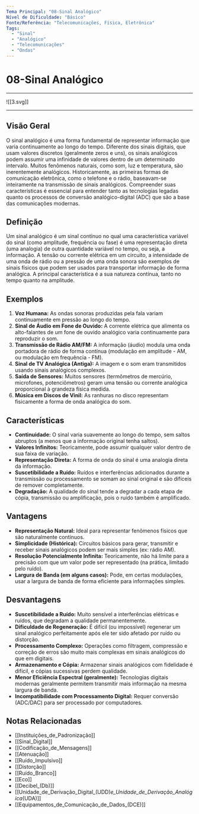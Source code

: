 ```yaml
---
Tema Principal: "08-Sinal Analógico"
Nível de Dificuldade: "Básico"
Fonte/Referência: "Telecomunicações, Física, Eletrônica"
Tags:
  - "Sinal"
  - "Analógico"
  - "Telecomunicações"
  - "Ondas"
---
```


# 08-Sinal Analógico

---

![[3.svg]]

---
## Visão Geral

O sinal analógico é uma forma fundamental de representar informação que varia continuamente ao longo do tempo. Diferente dos sinais digitais, que usam valores discretos (geralmente zeros e uns), os sinais analógicos podem assumir uma infinidade de valores dentro de um determinado intervalo. Muitos fenômenos naturais, como som, luz e temperatura, são inerentemente analógicos. Historicamente, as primeiras formas de comunicação eletrônica, como o telefone e o rádio, baseavam-se inteiramente na transmissão de sinais analógicos. Compreender suas características é essencial para entender tanto as tecnologias legadas quanto os processos de conversão analógico-digital (ADC) que são a base das comunicações modernas.

## Definição

Um sinal analógico é um sinal contínuo no qual uma característica variável do sinal (como amplitude, frequência ou fase) é uma representação direta (uma analogia) de outra quantidade variável no tempo, ou seja, a informação. A tensão ou corrente elétrica em um circuito, a intensidade de uma onda de rádio ou a pressão de uma onda sonora são exemplos de sinais físicos que podem ser usados para transportar informação de forma analógica. A principal característica é a sua natureza contínua, tanto no tempo quanto na amplitude.

## Exemplos

1.  **Voz Humana:** As ondas sonoras produzidas pela fala variam continuamente em pressão ao longo do tempo.
2.  **Sinal de Áudio em Fone de Ouvido:** A corrente elétrica que alimenta os alto-falantes de um fone de ouvido analógico varia continuamente para reproduzir o som.
3.  **Transmissão de Rádio AM/FM:** A informação (áudio) modula uma onda portadora de rádio de forma contínua (modulação em amplitude - AM, ou modulação em frequência - FM).
4.  **Sinal de TV Analógica (Antiga):** A imagem e o som eram transmitidos usando sinais analógicos complexos.
5.  **Saída de Sensores:** Muitos sensores (termômetros de mercúrio, microfones, potenciômetros) geram uma tensão ou corrente analógica proporcional à grandeza física medida.
6.  **Música em Discos de Vinil:** As ranhuras no disco representam fisicamente a forma de onda analógica do som.

## Características

*   **Continuidade:** O sinal varia suavemente ao longo do tempo, sem saltos abruptos (a menos que a informação original tenha saltos).
*   **Valores Infinitos:** Teoricamente, pode assumir qualquer valor dentro de sua faixa de variação.
*   **Representação Direta:** A forma de onda do sinal é uma analogia direta da informação.
*   **Suscetibilidade a Ruído:** Ruídos e interferências adicionados durante a transmissão ou processamento se somam ao sinal original e são difíceis de remover completamente.
*   **Degradação:** A qualidade do sinal tende a degradar a cada etapa de cópia, transmissão ou amplificação, pois o ruído também é amplificado.

## Vantagens

*   **Representação Natural:** Ideal para representar fenômenos físicos que são naturalmente contínuos.
*   **Simplicidade (Histórica):** Circuitos básicos para gerar, transmitir e receber sinais analógicos podem ser mais simples (ex: rádio AM).
*   **Resolução Potencialmente Infinita:** Teoricamente, não há limite para a precisão com que um valor pode ser representado (na prática, limitado pelo ruído).
*   **Largura de Banda (em alguns casos):** Pode, em certas modulações, usar a largura de banda de forma eficiente para informações simples.

## Desvantagens

*   **Suscetibilidade a Ruído:** Muito sensível a interferências elétricas e ruídos, que degradam a qualidade permanentemente.
*   **Dificuldade de Regeneração:** É difícil (ou impossível) regenerar um sinal analógico perfeitamente após ele ter sido afetado por ruído ou distorção.
*   **Processamento Complexo:** Operações como filtragem, compressão e correção de erros são muito mais complexas em sinais analógicos do que em digitais.
*   **Armazenamento e Cópia:** Armazenar sinais analógicos com fidelidade é difícil, e cópias sucessivas perdem qualidade.
*   **Menor Eficiência Espectral (geralmente):** Tecnologias digitais modernas geralmente permitem transmitir mais informação na mesma largura de banda.
*   **Incompatibilidade com Processamento Digital:** Requer conversão (ADC/DAC) para ser processado por computadores.

## Notas Relacionadas

*   [[Instituições_de_Padronização]]
*   [[Sinal_Digital]]
*   [[Codificação_de_Mensagens]]
*   [[Atenuação]]
*   [[Ruído_Impulsivo]]
*   [[Distorção]]
*   [[Ruído_Branco]]
*   [[Eco]]
*   [[Decibel_(Db)]]
*   [[Unidade_de_Derivação_Digital_(UDD)_e_Unidade_de_Derivação_Analógica_(UDA)]]
*   [[Equipamentos_de_Comunicação_de_Dados_(DCE)]]

